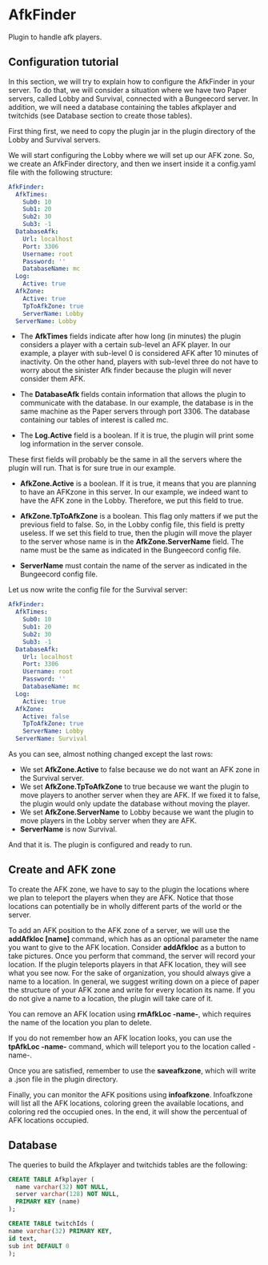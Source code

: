 # AfkFinder
Plugin to handle afk players. 

## Configuration tutorial

In this section, we will try to explain how to configure the AfkFinder in your server. To do that, we will consider a situation where we have two Paper servers, called Lobby and Survival, connected with a Bungeecord server. In addition, we will need a database containing the tables afkplayer and twitchids (see Database section to create those tables). 

First thing first, we need to copy the plugin jar in the plugin directory of the Lobby and Survival servers. 

We will start configuring the Lobby where we will set up our AFK zone. So, we create an AfkFinder directory, and then we insert inside it a config.yaml file with the following structure:

```yaml
AfkFinder:
  AfkTimes:
    Sub0: 10
    Sub1: 20
    Sub2: 30
    Sub3: -1
  DatabaseAfk:
    Url: localhost
    Port: 3306
    Username: root
    Password: ''
    DatabaseName: mc
  Log:
    Active: true
  AfkZone:
    Active: true 
    TpToAfkZone: true
    ServerName: Lobby
  ServerName: Lobby
```
* The **AfkTimes** fields indicate after how long (in minutes) the plugin considers a player with a certain sub-level an AFK player. In our example, a player with sub-level 0 is considered AFK after 10 minutes of inactivity. On the other hand, players with sub-level three do not have to worry about the sinister Afk finder because the plugin will never consider them AFK.

* The **DatabaseAfk** fields contain information that allows the plugin to communicate with the database. In our example, the database is in the same machine as the Paper servers through port 3306. The database containing our tables of interest is called mc. 

* The **Log.Active** field is a boolean. If it is true, the plugin will print some log information in the server console.

These first fields will probably be the same in all the servers where the plugin will run. That is for sure true in our example. 

* **AfkZone.Active** is a boolean. If it is true, it means that you are planning to have an AFKzone in this server. In our example, we indeed want to have the AFK zone in the Lobby. Therefore, we put this field to true.

* **AfkZone.TpToAfkZone** is a boolean. This flag only matters if we put the previous field to false. So, in the Lobby config file, this field is pretty useless. If we set this field to true, then the plugin will move the player to the server whose name is in the **AfkZone.ServerName** field. The name must be the same as indicated in the Bungeecord config file. 

* **ServerName** must contain the name of the server as indicated in the Bungeecord config file. 

Let us now write the config file for the Survival server:

```yaml
AfkFinder:
  AfkTimes:
    Sub0: 10
    Sub1: 20
    Sub2: 30
    Sub3: -1
  DatabaseAfk:
    Url: localhost
    Port: 3306
    Username: root
    Password: ''
    DatabaseName: mc
  Log:
    Active: true
  AfkZone:
    Active: false
    TpToAfkZone: true
    ServerName: Lobby
  ServerName: Survival
```
As you can see, almost nothing changed except the last rows:

* We set **AfkZone.Active** to false because we do not want an AFK zone in the Survival server.
* We set **AfkZone.TpToAfkZone** to true because we want the plugin to move players to another server when they are AFK. If we fixed it to false, the plugin would only update the database without moving the player.
* We set **AfkZone.ServerName** to Lobby because we want the plugin to move players in the Lobby server when they are AFK.
* **ServerName** is now Survival.

And that it is. The plugin is configured and ready to run. 

## Create and AFK zone
To create the AFK zone, we have to say to the plugin the locations where we plan to teleport the players when they are AFK. Notice that those locations can potentially be in wholly different parts of the world or the server. 

To add an AFK position to the AFK zone of a server, we will use the **addAfkloc [name]** command, which has as an optional parameter the name you want to give to the AFK location. Consider **addAfkloc** as a button to take pictures. Once you perform that command, the server will record your location. If the plugin teleports players in that AFK location, they will see what you see now. For the sake of organization, you should always give a name to a location. In general, we suggest writing down on a piece of paper the structure of your AFK zone and write for every location its name. If you do not give a name to a location, the plugin will take care of it.

You can remove an AFK location using **rmAfkLoc -name-**, which requires the name of the location you plan to delete.

If you do not remember how an AFK location looks, you can use the **tpAfkLoc -name-** command, which will teleport you to the location called -name-.

Once you are satisfied, remember to use the **saveafkzone**, which will write a .json file in the plugin directory.

Finally, you can monitor the AFK positions using **infoafkzone**. Infoafkzone will list all the AFK locations, coloring green the available locations, and coloring red the occupied ones. In the end, it will show the percentual of AFK locations occupied.

## Database
The queries to build the Afkplayer and twitchids tables are the following:
```sql
CREATE TABLE Afkplayer (
  name varchar(32) NOT NULL,
  server varchar(128) NOT NULL,
  PRIMARY KEY (name)
);

CREATE TABLE twitchIds (
name varchar(32) PRIMARY KEY, 
id text, 
sub int DEFAULT 0
);
```


